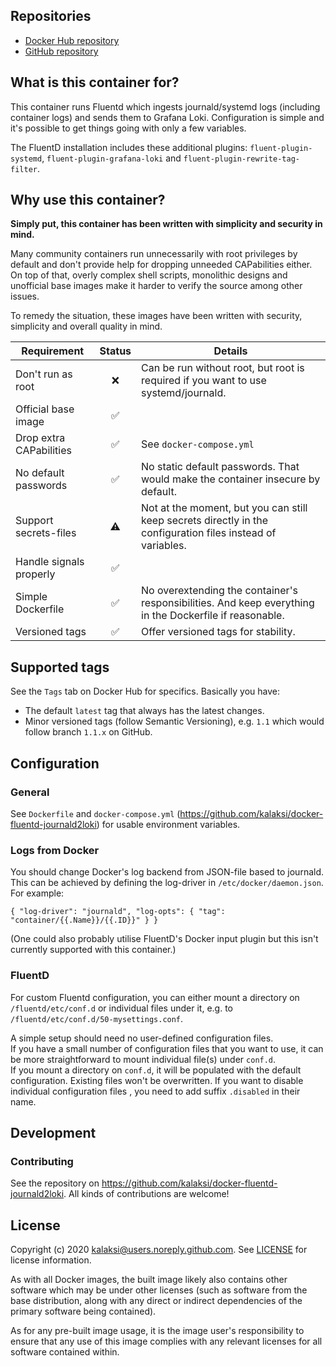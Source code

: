 
## Repositories
- [Docker Hub repository](https://hub.docker.com/r/kalaksi/fluentd-journald2loki/)
- [GitHub repository](https://github.com/kalaksi/docker-fluentd-journald2loki)

## What is this container for?
This container runs Fluentd which ingests journald/systemd logs (including container logs) and sends them to Grafana Loki.
Configuration is simple and it's possible to get things going with only a few variables.  
  
The FluentD installation includes these additional plugins: `fluent-plugin-systemd`, `fluent-plugin-grafana-loki` and `fluent-plugin-rewrite-tag-filter`.

## Why use this container?
**Simply put, this container has been written with simplicity and security in mind.**

Many community containers run unnecessarily with root privileges by default and don't provide help for dropping unneeded CAPabilities either.
On top of that, overly complex shell scripts, monolithic designs and unofficial base images make it harder to verify the source among other issues.  

To remedy the situation, these images have been written with security, simplicity and overall quality in mind.

|Requirement              |Status|Details|
|-------------------------|:----:|-------|
|Don't run as root        |❌    | Can be run without root, but root is required if you want to use systemd/journald.|
|Official base image      |✅    | |
|Drop extra CAPabilities  |✅    | See ```docker-compose.yml``` |
|No default passwords     |✅    | No static default passwords. That would make the container insecure by default. |
|Support secrets-files    |⚠     | Not at the moment, but you can still keep secrets directly in the configuration files instead of variables.|
|Handle signals properly  |✅    | |
|Simple Dockerfile        |✅    | No overextending the container's responsibilities. And keep everything in the Dockerfile if reasonable. |
|Versioned tags           |✅    | Offer versioned tags for stability.|

## Supported tags
See the ```Tags``` tab on Docker Hub for specifics. Basically you have:
- The default ```latest``` tag that always has the latest changes.
- Minor versioned tags (follow Semantic Versioning), e.g. ```1.1``` which would follow branch ```1.1.x``` on GitHub.

## Configuration
### General
See ```Dockerfile``` and ```docker-compose.yml``` (<https://github.com/kalaksi/docker-fluentd-journald2loki>) for usable environment variables.

### Logs from Docker
You should change Docker's log backend from JSON-file based to journald.
This can be achieved by defining the log-driver in `/etc/docker/daemon.json`. For example:
```
{ "log-driver": "journald", "log-opts": { "tag": "container/{{.Name}}/{{.ID}}" } }
```

(One could also probably utilise FluentD's Docker input plugin but this isn't currently supported with this container.)

### FluentD
For custom Fluentd configuration, you can either mount a directory on `/fluentd/etc/conf.d` or individual files under it, e.g. to `/fluentd/etc/conf.d/50-mysettings.conf`.  
  
A simple setup should need no user-defined configuration files.  
If you have a small number of configuration files that you want to use, it can be more straightforward to mount individual file(s) under `conf.d`.  
If you mount a directory on `conf.d`, it will be populated with the default configuration. Existing files won't be overwritten. If you want to disable individual configuration files
, you need to add suffix `.disabled` in their name.

## Development

### Contributing
See the repository on <https://github.com/kalaksi/docker-fluentd-journald2loki>.
All kinds of contributions are welcome!

## License
Copyright (c) 2020 kalaksi@users.noreply.github.com. See [LICENSE](https://github.com/kalaksi/docker-fluentd-journald2loki/blob/master/LICENSE) for license information.  

As with all Docker images, the built image likely also contains other software which may be under other licenses (such as software from the base distribution, along with any direct or indirect dependencies of the primary software being contained).  
  
As for any pre-built image usage, it is the image user's responsibility to ensure that any use of this image complies with any relevant licenses for all software contained within.
